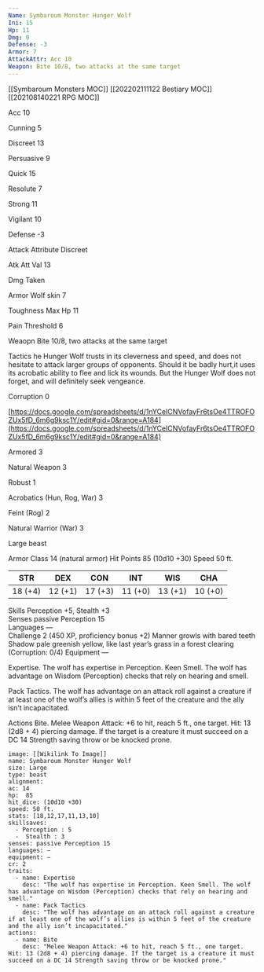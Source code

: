 ```yaml
---
Name: Symbaroum Monster Hunger Wolf
Ini: 15
Hp: 11
Dmg: 0
Defense: -3
Armor: 7
AttackAttr: Acc 10
Weapon: Bite 10/8, two attacks at the same target
---
```

[[Symbaroum Monsters MOC]]
[[202202111122 Bestiary MOC]]
[[202108140221 RPG MOC]]

Acc 10

Cunning 5

Discreet 13

Persuasive 9

Quick 15

Resolute 7

Strong 11

Vigilant 10

Defense -3

Attack Attribute Discreet

Atk Att Val 13

Dmg Taken

Armor Wolf skin 7

Toughness Max Hp 11

Pain Threshold 6

Weaopn Bite 10/8, two attacks at the same target

Tactics he Hunger Wolf trusts in its cleverness and speed, and does not hesitate to attack larger groups of opponents. Should it be badly hurt,it uses its acrobatic ability to flee and lick its wounds. But the Hunger Wolf does not forget, and will definitely seek vengeance.

Corruption 0

[https://docs.google.com/spreadsheets/d/1nYCeICNVofayFr6tsOe4TTROFOZUx5fD_6m6g9ksc1Y/edit#gid=0&range=A184](https://docs.google.com/spreadsheets/d/1nYCeICNVofayFr6tsOe4TTROFOZUx5fD_6m6g9ksc1Y/edit#gid=0&range=A184)

Armored 3

Natural Weapon 3

Robust 1

Acrobatics (Hun, Rog, War) 3

Feint (Rog) 2

Natural Warrior (War) 3






 

Large beast
 

Armor Class 14 (natural armor)
Hit Points 85 (10d10 +30)
Speed 50 ft.

 
| STR     | DEX     | CON     | INT     | WIS     | CHA     |
| ------- | ------- | ------- | ------- | ------- | ------- |
| 18 (+4) | 12 (+1) | 17 (+3) | 11 (+0) | 13 (+1) | 10 (+0) |

 

Skills Perception +5, Stealth +3  
Senses passive Perception 15  
Languages —  
Challenge 2 (450 XP, proficiency bonus +2) Manner growls with bared teeth
Shadow pale greenish yellow, like last year’s grass in a forest clearing (Corruption: 0/4)
Equipment —

 

Expertise. The wolf has expertise in Perception. Keen Smell. The wolf has advantage on Wisdom (Perception) checks that rely on hearing and smell.  

Pack Tactics. The wolf has advantage on an attack roll against a creature if at least one of the wolf’s allies is within 5 feet of the creature and the ally isn’t incapacitated.

Actions
Bite. Melee Weapon Attack: +6 to hit, reach 5 ft., one target. Hit: 13 (2d8 + 4) piercing damage. If the target is a creature it must succeed on a DC 14 Strength saving throw or be knocked prone.

```statblock
image: [[Wikilink To Image]]
name: Symbaroum Monster Hunger Wolf
size: Large
type: beast
alignment:
ac: 14
hp:  85
hit_dice: (10d10 +30)
speed: 50 ft.
stats: [18,12,17,11,13,10]
skillsaves:
  - Perception : 5
  -  Stealth : 3
senses: passive Perception 15
languages: —
equipment: —
cr: 2
traits:
  - name: Expertise
    desc: "The wolf has expertise in Perception. Keen Smell. The wolf has advantage on Wisdom (Perception) checks that rely on hearing and smell."
  - name: Pack Tactics
    desc: "The wolf has advantage on an attack roll against a creature if at least one of the wolf’s allies is within 5 feet of the creature and the ally isn’t incapacitated."
actions:
  - name: Bite
    desc: "Melee Weapon Attack: +6 to hit, reach 5 ft., one target. Hit: 13 (2d8 + 4) piercing damage. If the target is a creature it must succeed on a DC 14 Strength saving throw or be knocked prone."
```